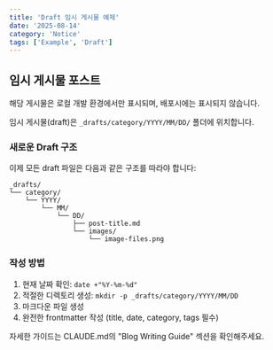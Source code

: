 ```yaml
---
title: 'Draft 임시 게시물 예제'
date: '2025-08-14'
category: 'Notice'
tags: ['Example', 'Draft']
---
```


## 임시 게시물 포스트

해당 게시물은 로컬 개발 환경에서만 표시되며, 배포시에는 표시되지 않습니다.

임시 게시물(draft)은 `_drafts/category/YYYY/MM/DD/` 폴더에 위치합니다.

### 새로운 Draft 구조

이제 모든 draft 파일은 다음과 같은 구조를 따라야 합니다:

```text
_drafts/
└── category/
    └── YYYY/
        └── MM/
            └── DD/
                ├── post-title.md
                └── images/
                    └── image-files.png
```

### 작성 방법

1. 현재 날짜 확인: `date +"%Y-%m-%d"`
2. 적절한 디렉토리 생성: `mkdir -p _drafts/category/YYYY/MM/DD`
3. 마크다운 파일 생성
4. 완전한 frontmatter 작성 (title, date, category, tags 필수)

자세한 가이드는 CLAUDE.md의 "Blog Writing Guide" 섹션을 확인해주세요.